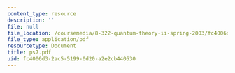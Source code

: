 ```yaml
---
content_type: resource
description: ''
file: null
file_location: /coursemedia/8-322-quantum-theory-ii-spring-2003/fc4006d32ac551990d20a2e2cb440530_ps7.pdf
file_type: application/pdf
resourcetype: Document
title: ps7.pdf
uid: fc4006d3-2ac5-5199-0d20-a2e2cb440530
---
```

